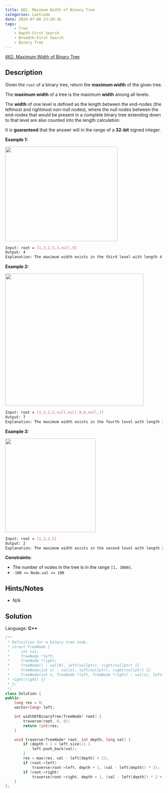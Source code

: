 ```yaml
---
title: 662. Maximum Width of Binary Tree
categories: Leetcode
date: 2024-07-08 23:20:16
tags:
    - Tree
    - Depth-First Search
    - Breadth-First Search
    - Binary Tree
---
```


[662. Maximum Width of Binary Tree](https://leetcode.com/problems/maximum-width-of-binary-tree/description/)

## Description

Given the `root` of a binary tree, return the **maximum width** of the given tree.

The **maximum width** of a tree is the maximum **width** among all levels.

The **width** of one level is defined as the length between the end-nodes (the leftmost and rightmost non-null nodes), where the null nodes between the end-nodes that would be present in a complete binary tree extending down to that level are also counted into the length calculation.

It is **guaranteed** that the answer will in the range of a **32-bit** signed integer.

**Example 1:**

<img alt="" src="https://assets.leetcode.com/uploads/2021/05/03/width1-tree.jpg" style="width: 359px; height: 302px;">

```bash
Input: root = [1,3,2,5,3,null,9]
Output: 4
Explanation: The maximum width exists in the third level with length 4 (5,3,null,9).
```

**Example 2:**

<img alt="" src="https://assets.leetcode.com/uploads/2022/03/14/maximum-width-of-binary-tree-v3.jpg" style="width: 442px; height: 422px;">

```bash
Input: root = [1,3,2,5,null,null,9,6,null,7]
Output: 7
Explanation: The maximum width exists in the fourth level with length 7 (6,null,null,null,null,null,7).
```

**Example 3:**

<img alt="" src="https://assets.leetcode.com/uploads/2021/05/03/width3-tree.jpg" style="width: 289px; height: 299px;">

```bash
Input: root = [1,3,2,5]
Output: 2
Explanation: The maximum width exists in the second level with length 2 (3,2).
```

**Constraints:**

- The number of nodes in the tree is in the range `[1, 3000]`.
- `-100 <= Node.val <= 100`

## Hints/Notes

- N/A

## Solution

Language: **C++**

```C++
/**
 * Definition for a binary tree node.
 * struct TreeNode {
 *     int val;
 *     TreeNode *left;
 *     TreeNode *right;
 *     TreeNode() : val(0), left(nullptr), right(nullptr) {}
 *     TreeNode(int x) : val(x), left(nullptr), right(nullptr) {}
 *     TreeNode(int x, TreeNode *left, TreeNode *right) : val(x), left(left),
 * right(right) {}
 * };
 */
class Solution {
public:
    long res = 0;
    vector<long> left;

    int widthOfBinaryTree(TreeNode* root) {
        traverse(root, 0, 0);
        return (int)res;
    }

    void traverse(TreeNode* root, int depth, long val) {
        if (depth + 1 > left.size()) {
            left.push_back(val);
        }
        res = max(res, val - left[depth] + 1);
        if (root->left)
            traverse(root->left, depth + 1, (val - left[depth]) * 2);
        if (root->right)
            traverse(root->right, depth + 1, (val - left[depth]) * 2 + 1);
    }
};
```
